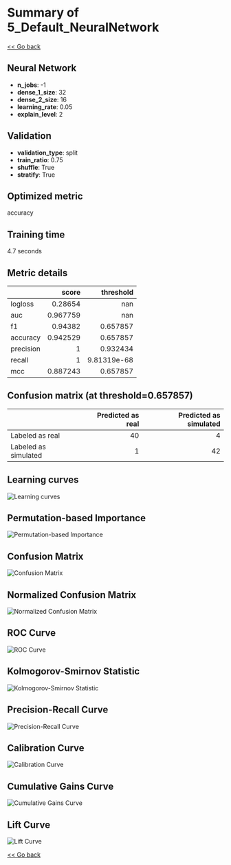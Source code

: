 # Summary of 5_Default_NeuralNetwork

[<< Go back](../README.md)


## Neural Network
- **n_jobs**: -1
- **dense_1_size**: 32
- **dense_2_size**: 16
- **learning_rate**: 0.05
- **explain_level**: 2

## Validation
 - **validation_type**: split
 - **train_ratio**: 0.75
 - **shuffle**: True
 - **stratify**: True

## Optimized metric
accuracy

## Training time

4.7 seconds

## Metric details
|           |    score |     threshold |
|:----------|---------:|--------------:|
| logloss   | 0.28654  | nan           |
| auc       | 0.967759 | nan           |
| f1        | 0.94382  |   0.657857    |
| accuracy  | 0.942529 |   0.657857    |
| precision | 1        |   0.932434    |
| recall    | 1        |   9.81319e-68 |
| mcc       | 0.887243 |   0.657857    |


## Confusion matrix (at threshold=0.657857)
|                      |   Predicted as real |   Predicted as simulated |
|:---------------------|--------------------:|-------------------------:|
| Labeled as real      |                  40 |                        4 |
| Labeled as simulated |                   1 |                       42 |

## Learning curves
![Learning curves](learning_curves.png)

## Permutation-based Importance
![Permutation-based Importance](permutation_importance.png)
## Confusion Matrix

![Confusion Matrix](confusion_matrix.png)


## Normalized Confusion Matrix

![Normalized Confusion Matrix](confusion_matrix_normalized.png)


## ROC Curve

![ROC Curve](roc_curve.png)


## Kolmogorov-Smirnov Statistic

![Kolmogorov-Smirnov Statistic](ks_statistic.png)


## Precision-Recall Curve

![Precision-Recall Curve](precision_recall_curve.png)


## Calibration Curve

![Calibration Curve](calibration_curve_curve.png)


## Cumulative Gains Curve

![Cumulative Gains Curve](cumulative_gains_curve.png)


## Lift Curve

![Lift Curve](lift_curve.png)



[<< Go back](../README.md)
